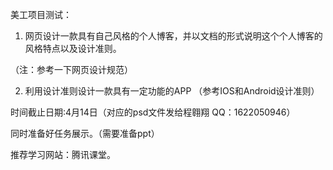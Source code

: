 美工项目测试：

1.	网页设计一款具有自己风格的个人博客，并以文档的形式说明这个个人博客的风格特点以及设计准则。

（注：参考一下网页设计规范）

2.	利用设计准则设计一款具有一定功能的APP
（参考IOS和Android设计准则）

时间截止日期:4月14日（对应的psd文件发给程翱翔 QQ：1622050946）

同时准备好任务展示。（需要准备ppt）

推荐学习网站：腾讯课堂。
